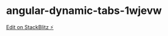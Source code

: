 # angular-dynamic-tabs-1wjevw

[Edit on StackBlitz ⚡️](https://stackblitz.com/edit/angular-dynamic-tabs-1wjevw)